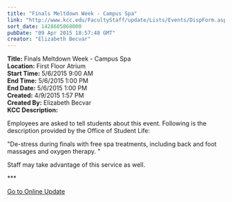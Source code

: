 ```yaml
---
title: "Finals Meltdown Week - Campus Spa"
link: "http://www.kcc.edu/FacultyStaff/update/Lists/Events/DispForm.aspx?ID=789"
sort_date: 1428605868000
pubDate: "09 Apr 2015 18:57:48 GMT"
creator: "Elizabeth Becvar"
---
```


<div><b>Title:</b> Finals Meltdown Week - Campus Spa</div>
<div><b>Location:</b> First Floor Atrium</div>
<div><b>Start Time:</b> 5/6/2015 9:00 AM</div>
<div><b>End Time:</b> 5/6/2015 1:00 PM</div>
<div><b>End Date:</b> 5/6/2015 1:00 PM</div>
<div><b>Created:</b> 4/9/2015 1:57 PM</div>
<div><b>Created By:</b> Elizabeth Becvar</div>
<div><b>KCC Description:</b> <div class="ExternalClass4CD86736B3D847C7A90BA4A5EEB5E2A2"><p>​Employees are asked to tell students about this event. Following is the description provided by the Office of Student Life:</p>
<p>&quot;De-stress during finals with free spa treatments, including back and foot massages and oxygen therapy. &quot;</p>
<p>Staff may take advantage of this service as well. </p>
<p>***</p>
<p><a href="/FacultyStaff/update/Pages/dailyupdate.aspx">Go to Online Update</a></p>
<p><br /></p></div></div>
